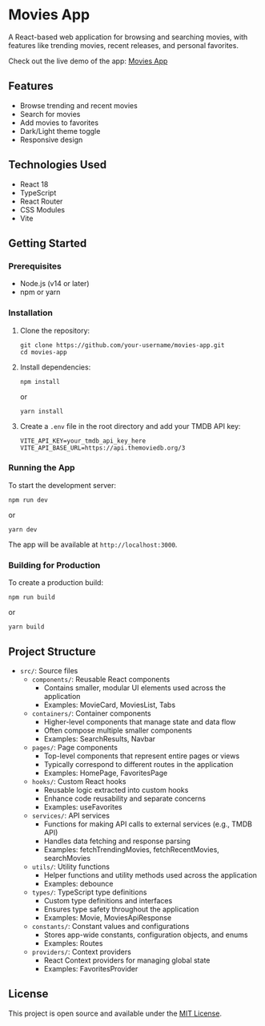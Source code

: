 # Movies App

A React-based web application for browsing and searching movies, with features like trending movies, recent releases, and personal favorites.

Check out the live demo of the app: [Movies App](https://movies-app-karim.vercel.app/)

## Features

- Browse trending and recent movies
- Search for movies
- Add movies to favorites
- Dark/Light theme toggle
- Responsive design

## Technologies Used

- React 18
- TypeScript
- React Router
- CSS Modules
- Vite

## Getting Started

### Prerequisites

- Node.js (v14 or later)
- npm or yarn

### Installation

1. Clone the repository:

   ```
   git clone https://github.com/your-username/movies-app.git
   cd movies-app
   ```

2. Install dependencies:

   ```
   npm install
   ```

   or

   ```
   yarn install
   ```

3. Create a `.env` file in the root directory and add your TMDB API key:
   ```
   VITE_API_KEY=your_tmdb_api_key_here
   VITE_API_BASE_URL=https://api.themoviedb.org/3
   ```

### Running the App

To start the development server:

```
npm run dev
```

or

```
yarn dev
```

The app will be available at `http://localhost:3000`.

### Building for Production

To create a production build:

```
npm run build
```

or

```
yarn build
```

## Project Structure

- `src/`: Source files
  - `components/`: Reusable React components
    - Contains smaller, modular UI elements used across the application
    - Examples: MovieCard, MoviesList, Tabs
  - `containers/`: Container components
    - Higher-level components that manage state and data flow
    - Often compose multiple smaller components
    - Examples: SearchResults, Navbar
  - `pages/`: Page components
    - Top-level components that represent entire pages or views
    - Typically correspond to different routes in the application
    - Examples: HomePage, FavoritesPage
  - `hooks/`: Custom React hooks
    - Reusable logic extracted into custom hooks
    - Enhance code reusability and separate concerns
    - Examples: useFavorites
  - `services/`: API services
    - Functions for making API calls to external services (e.g., TMDB API)
    - Handles data fetching and response parsing
    - Examples: fetchTrendingMovies, fetchRecentMovies, searchMovies
  - `utils/`: Utility functions
    - Helper functions and utility methods used across the application
    - Examples: debounce
  - `types/`: TypeScript type definitions
    - Custom type definitions and interfaces
    - Ensures type safety throughout the application
    - Examples: Movie, MoviesApiResponse
  - `constants/`: Constant values and configurations
    - Stores app-wide constants, configuration objects, and enums
    - Examples: Routes
  - `providers/`: Context providers
    - React Context providers for managing global state
    - Examples: FavoritesProvider

## License

This project is open source and available under the [MIT License](LICENSE).

